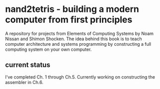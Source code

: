 # nand2tetris - building a modern computer from first principles
A repository for projects from Elements of Computing Systems by Noam Nissan and Shimon Shocken. The idea behind this book is to teach computer architecture and systems programming by constructing a full computing system on your own computer.

## current status
I've completed Ch. 1 through Ch.5. Currently working on constructing the assembler in Ch.6.
